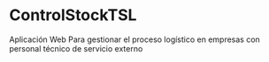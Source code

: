 # ControlStockTSL
Aplicación Web Para gestionar el proceso logístico en empresas con personal técnico de servicio externo
